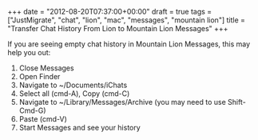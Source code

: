 +++
date = "2012-08-20T07:37:00+00:00"
draft = true
tags = ["JustMigrate", "chat", "lion", "mac", "messages", "mountain lion"]
title = "Transfer Chat History From Lion to Mountain Lion Messages"
+++
<p>If you are seeing empty chat history in Mountain Lion Messages, this may help you out:</p>
<ol>
<li>Close Messages</li>
<li>Open Finder</li>
<li>Navigate to ~/Documents/iChats</li>
<li>Select all (cmd-A), Copy (cmd-C)</li>
<li>Navigate to ~/Library/Messages/Archive (you may need to use Shift-Cmd-G)</li>
<li>Paste (cmd-V)</li>
<li>Start Messages and see your history</li>
</ol>
<p>&nbsp;</p>
<ol> </ol>
